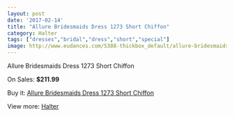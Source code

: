 ```yaml
---
layout: post
date: '2017-02-14'
title: "Allure Bridesmaids Dress 1273 Short Chiffon"
category: Halter
tags: ["dresses","bridal","dress","short","special"]
image: http://www.eudances.com/5388-thickbox_default/allure-bridesmaids-dress-1273-short-chiffon.jpg
---
```

Allure Bridesmaids Dress 1273 Short Chiffon

On Sales: **$211.99**
<a href="https://www.eudances.com/en/halter/1838-allure-bridesmaids-dress-1273-short-chiffon.html"><amp-img layout="responsive" width="600" height="600" src="//www.eudances.com/5388-thickbox_default/allure-bridesmaids-dress-1273-short-chiffon.jpg" alt="Allure Bridesmaids Dress 1273 Short Chiffon 0" /></a>
<a href="https://www.eudances.com/en/halter/1838-allure-bridesmaids-dress-1273-short-chiffon.html"><amp-img layout="responsive" width="600" height="600" src="//www.eudances.com/5389-thickbox_default/allure-bridesmaids-dress-1273-short-chiffon.jpg" alt="Allure Bridesmaids Dress 1273 Short Chiffon 1" /></a>

Buy it: [Allure Bridesmaids Dress 1273 Short Chiffon](https://www.eudances.com/en/halter/1838-allure-bridesmaids-dress-1273-short-chiffon.html "Allure Bridesmaids Dress 1273 Short Chiffon")

View more: [Halter](https://www.eudances.com/en/19-halter "Halter")